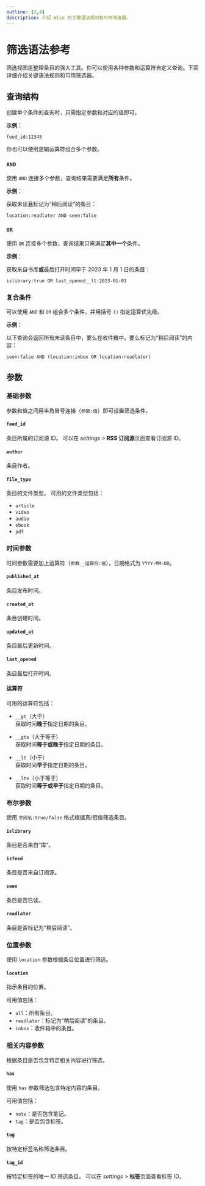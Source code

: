 ```yaml
---
outline: [2,4]
description: 介绍 Wise 的关键语法规则和可用筛选器。
---
```

# 筛选语法参考

筛选视图是整理条目的强大工具。你可以使用各种参数和运算符自定义查询。下面详细介绍关键语法规则和可用筛选器。

## 查询结构
创建单个条件的查询时，只需指定参数和对应的值即可。

**示例**：
```
feed_id:12345
```

你也可以使用逻辑运算符组合多个参数。

### `AND`
使用 `AND` 连接多个参数，查询结果需要满足**所有**条件。

**示例**：

获取未读**且**标记为“稍后阅读”的条目：
```
location:readlater AND seen:false
```

### `OR`
使用 `OR` 连接多个参数，查询结果只需满足**其中一个**条件。

**示例**：

获取来自书库**或**最后打开时间早于 2023 年 1 月 1 日的条目：
```
islibrary:true OR last_opened__lt:2023-01-01
```

### 复合条件
可以使用 `AND` 和 `OR` 组合多个条件，并用括号 `()` 指定运算优先级。

**示例**：

以下查询会返回所有未读条目中，要么在收件箱中，要么标记为“稍后阅读”的内容：
```
seen:false AND (location:inbox OR location:readlater)
```
## 参数

### 基础参数
参数和值之间用半角冒号连接（`参数:值`）即可设置筛选条件。

#### `feed_id`
条目所属的订阅源 ID。
可以在 <i class="material-symbols-outlined">settings</i> > **RSS 订阅源**页面查看订阅源 ID。

#### `author`
条目作者。

#### `file_type`
条目的文件类型。
可用的文件类型包括：
- `article`
- `video`
- `audio`
- `ebook`
- `pdf`

### 时间参数
时间参数需要加上运算符（`参数__运算符:值`），日期格式为 `YYYY-MM-DD`。

#### `published_at`
条目发布时间。

#### `created_at`
条目创建时间。

#### `updated_at`
条目最后更新时间。

#### `last_opened`
条目最后打开时间。

#### 运算符
可用的运算符包括：
- `__gt`（大于）<br/>
  获取时间**晚于**指定日期的条目。

- `__gte`（大于等于）<br/>
  获取时间**等于或晚于**指定日期的条目。

- `__lt`（小于）<br/>
  获取时间**早于**指定日期的条目。

- `__lte`（小于等于）<br/>
  获取时间**等于或早于**指定日期的条目。

### 布尔参数
使用 `字段名:true/false` 格式根据真/假值筛选条目。

#### `islibrary`
条目是否来自“库”。

#### `isfeed`
条目是否来自订阅源。

#### `seen`
条目是否已读。

#### `readlater`
条目是否标记为“稍后阅读”。

### 位置参数
使用 `location` 参数根据条目位置进行筛选。

#### `location`
指示条目的位置。

可用值包括：
- `all`：所有条目。
- `readlater`：标记为“稍后阅读”的条目。
- `inbox`：收件箱中的条目。

### 相关内容参数
根据条目是否包含特定相关内容进行筛选。

#### `has`
使用 `has` 参数筛选包含特定内容的条目。

可用值包括：
- `note`：是否包含笔记。
- `tag`：是否包含标签。

#### `tag`
按特定标签名称筛选条目。

#### `tag_id`
按特定标签的唯一 ID 筛选条目。
可以在 <i class="material-symbols-outlined">settings</i> > **标签**页面查看标签 ID。